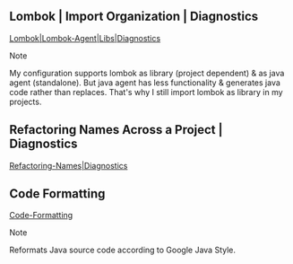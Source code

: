 <h2>Lombok | Import Organization | Diagnostics</h2>

[Lombok|Lombok-Agent|Libs|Diagnostics](https://github.com/user-attachments/assets/11a34589-b5b4-4e5b-ba5c-2f359c051346)
> [!NOTE]
> My configuration supports lombok as library (project dependent) & as java agent (standalone). But java agent has less functionality & generates java code rather than replaces. That's why I still import lombok as library in my projects.

<h2>Refactoring Names Across a Project | Diagnostics</h2>

[Refactoring-Names|Diagnostics](https://github.com/user-attachments/assets/06d80e63-af9e-4f62-8525-6810d374ce75)

<h2>Code Formatting</h2>

[Code-Formatting](https://github.com/user-attachments/assets/566ead55-ab7d-4d7e-bab8-44164c9c4d81)
> [!NOTE]
> Reformats Java source code according to Google Java Style.


